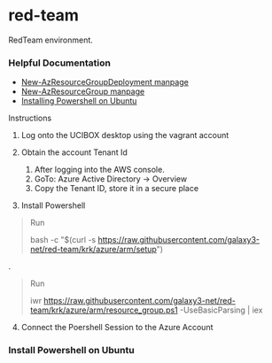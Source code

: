 # red-team
RedTeam environment.


### Helpful Documentation
- [New-AzResourceGroupDeployment manpage](https://docs.microsoft.com/en-us/powershell/module/az.resources/new-azresourcegroupdeployment?view=azps-6.6.0)
- [New-AzResourceGroup manpage](https://docs.microsoft.com/en-us/powershell/scripting/install/install-ubuntu?view=powershell-7.2)
- [Installing Powershell on Ubuntu](https://docs.microsoft.com/en-us/powershell/scripting/install/install-ubuntu?view=powershell-7.2)

Instructions
1. Log onto the UCIBOX desktop using the vagrant account
2. Obtain the account Tenant Id
    1. After logging into the AWS console.
    2. GoTo: Azure Active Directory -> Overview
    3. Copy the Tenant ID, store it in a secure place
    
3. Install Powershell
> Run
> 
>bash -c "$(curl -s https://raw.githubusercontent.com/galaxy3-net/red-team/krk/azure/arm/setup")

.
> Run
> 
> iwr https://raw.githubusercontent.com/galaxy3-net/red-team/krk/azure/arm/resource_group.ps1 -UseBasicParsing | iex

4. Connect the Poershell Session to the Azure Account


### Install Powershell on Ubuntu 
